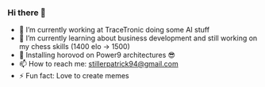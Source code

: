 ### Hi there 👋
- 🔭 I’m currently working at TraceTronic doing some AI stuff
- 🌱 I’m currently learning about business development and still working on my chess skills (1400 elo -> 1500)
- 🥇 Installing horovod on Power9 architectures 😎
- 📫 How to reach me: stillerpatrick94@gmail.com
- ⚡ Fun fact: Love to create memes



<!--
**StillerPatrick/StillerPatrick** is a ✨ _special_ ✨ repository because its `README.md` (this file) appears on your GitHub profile.

Here are some ideas to get you started:

- 🔭 I’m currently working on ...
- 🌱 I’m currently learning ...
- 👯 I’m looking to collaborate on ...
- 🤔 I’m looking for help with ...
- 💬 Ask me about ...
- 📫 How to reach me: ...
- 😄 Pronouns: ...
- ⚡ Fun fact: ...
-->



